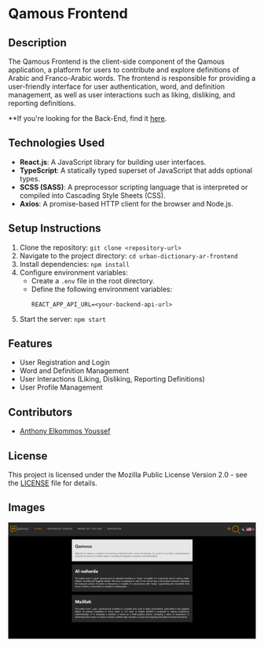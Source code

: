 # Qamous Frontend

## Description
The Qamous Frontend is the client-side component of the Qamous application, a platform for users to contribute and explore definitions of Arabic and Franco-Arabic words. The frontend is responsible for providing a user-friendly interface for user authentication, word, and definition management, as well as user interactions such as liking, disliking, and reporting definitions. 

**If you're looking for the Back-End, find it [here](https://github.com/anthonyyoussef01/Qamous-Backend).

## Technologies Used
- **React.js**: A JavaScript library for building user interfaces.
- **TypeScript**: A statically typed superset of JavaScript that adds optional types.
- **SCSS (SASS)**: A preprocessor scripting language that is interpreted or compiled into Cascading Style Sheets (CSS).
- **Axios**: A promise-based HTTP client for the browser and Node.js.

## Setup Instructions
1. Clone the repository: `git clone <repository-url>`
2. Navigate to the project directory: `cd urban-dictionary-ar-frontend`
3. Install dependencies: `npm install`
4. Configure environment variables:
    - Create a `.env` file in the root directory.
    - Define the following environment variables:
      ```
      REACT_APP_API_URL=<your-backend-api-url>
      ```
5. Start the server: `npm start`

## Features
- User Registration and Login
- Word and Definition Management
- User Interactions (Liking, Disliking, Reporting Definitions)
- User Profile Management

## Contributors
- [Anthony Elkommos Youssef](https://github.com/anthonyyoussef01)

## License
This project is licensed under the Mozilla Public License Version 2.0 - see the [LICENSE](LICENSE) file for details.

## Images
![Homepage 2/15/2024](readme-files/homepage-02-15-2024.png)
